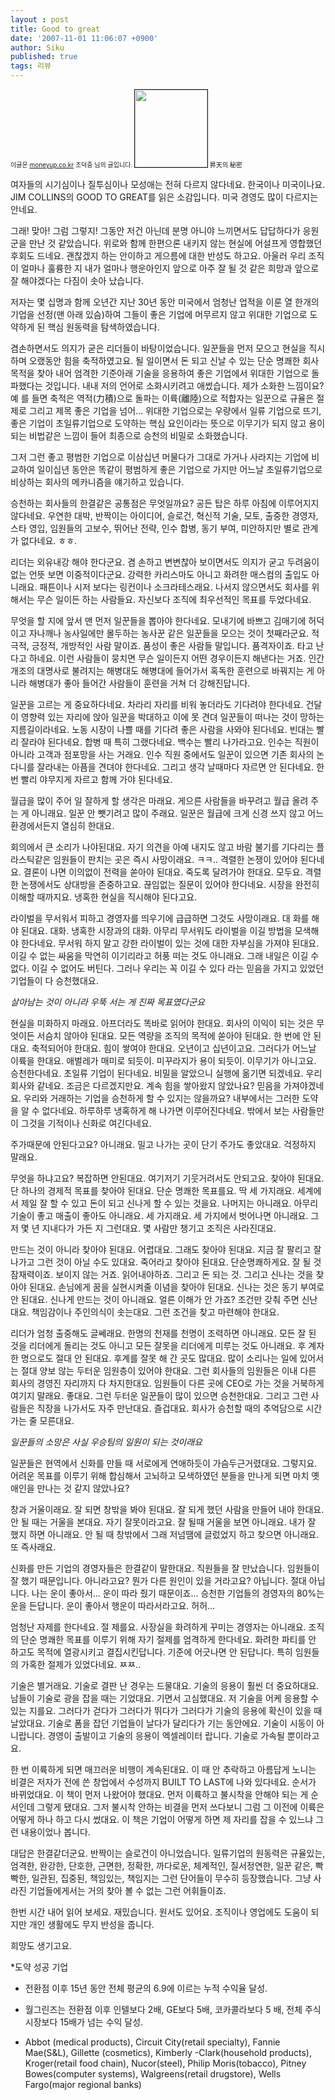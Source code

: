 ```yaml
---
layout : post
title: Good to great
date: '2007-11-01 11:06:07 +0900'
author: Siku
published: true
tags: 리뷰
---
```

<span style="font-size: x-small;">이글은 <a href="http://moneyup.co.kr/">moneyup.co.kr</a> 조덕중 님의 글입니다.
<a href="http://images.google.co.kr/imgres?imgurl=http://www.booksamillion.com/bam/covers/0/06/079/441/0060794410.jpg&amp;imgrefurl=http://www.booksamillion.com/ncom/books%3Fid%3D3920263048242%26pid%3D0060794410&amp;h=400&amp;w=375&amp;sz=19&amp;hl=ko&amp;start=1&amp;sig2=JCX2mBJHxVkuw8DV4u_-Zg&amp;um=1&amp;tbnid=JNbks4haX_QWyM:&amp;tbnh=124&amp;tbnw=116&amp;ei=yZIqR82kOJbCiwHqlsXxDw&amp;prev=/images%3Fq%3Dgood%2Bto%2Bgreat%26svnum%3D10%26um%3D1%26hl%3Dko%26newwindow%3D1%26sa%3DN" target="nw"><img style="border: 1px solid;" src="http://tbn0.google.com/images?q=tbn:JNbks4haX_QWyM:http://www.booksamillion.com/bam/covers/0/06/079/441/0060794410.jpg" alt="" width="116" height="124" /></a>
昇天의 秘密

여자들의 시기심이나 질투심이나 모성애는 전혀 다르지 않다네요. 한국이나 미국이나요. JIM COLLINS의 GOOD TO GREAT를 읽은 소감입니다. 미국 경영도 많이 다르지는 안네요.

그래! 맞아! 그럼 그렇지! 그동안 저건 아닌데 분명 아니야 느끼면서도 답답하다가 응원군을 만난 것 같았습니다.
위로와 함께 한편으론 내키지 않는 현실에 어설프게 영합했던 후회도 드네요.
괜찮겠지 하는 안이하고 게으름에 대한 반성도 하고요.
아울러 우리 조직이 얼마나 훌륭한 지 내가 얼마나 행운아인지 앞으로 아주 잘 될 것 같은 희망과 앞으로 잘 해야겠다는 다짐이 솟아 났습니다.

저자는 몇 십명과 함께 오년간 지난 30년 동안 미국에서 엄청난 업적을 이룬 열 한개의 기업을 선정(맨 아래 있슴)하여 그들이 좋은 기업에 머무르지 않고 위대한 기업으로 도약하게 된 핵심 원동력을 탐색하였습니다.

겸손하면서도 의지가 굳은 리더들이 바탕이었습니다.
일꾼들을 먼저 모으고 현실을 직시하며 오랬동안 힘을 축적하였고요.
될 일이면서 돈 되고 신날 수 있는 단순 명쾌한 회사 목적을 찾아 내어 엄격한 기준아래 기술을 응용하여 좋은 기업에서 위대한 기업으로 돌파했다는 것입니다.
내내 저의 언어로 소화시키려고 애썼습니다.
제가 소화한 느낌이요?
예 를 들면 축적은 역적(力積)으로 돌파는 이륙(離陸)으로 적합자는 일꾼으로 규율은 절제로 그리고 제목 좋은 기업을 넘어... 위대한 기업으로는 우량에서 일류 기업으로 뜨기, 좋은 기업이 초일류기업으로 도약하는 핵심 요인이라는 뜻으로 이무기가 되지 않고 용이 되는 비법같은 느낌이 들어 최종으로 승천의 비밀로 소화했습니다.

그저 그런 좋고 평범한 기업으로 이삼십년 머물다가 그대로 가거나 사라지는 기업에 비교하여 일이십년 동안은 똑같이 평범하게 좋은 기업으로 가지만 어느날 초일류기업으로 비상하는 회사의 메카니즘을 얘기하고 있습니다.

승천하는 회사들의 한결같은 공통점은 무엇일까요?
공든 탑은 하루 아침에 이루어지지 않다네요.
우연한 대박, 반짝이는 아이디어, 슬로건, 혁신적 기술, 모토, 출중한 경영자, 스타 영입, 임원들의 고보수, 뛰어난 전략, 인수 합병, 동기 부여, 미안하지만 별로 관계가 없다네요. ㅎㅎ.

리더는 외유내강 해야 한다군요.
겸 손하고 변변찮아 보이면서도 의지가 굳고 두려움이 없는 언뜻 보면 이중적이다군요. 강력한 카리스마도 아니고 화려한 매스컴의 출입도 아니래요. 패튼이나 시저 보다는 링컨이나 소크라테스래요. 나서지 않으면서도 회사를 위해서는 무슨 일이든 하는 사람들요. 자신보다 조직에 최우선적인 목표를 두었다네요.

무엇을 할 지에 앞서 맨 먼저 일꾼들을 뽑아야 한다네요.
모내기에 바쁘고 김매기에 허덕이고 자나깨나 농사일에만 몰두하는 농사꾼 같은 일꾼들을 모으는 것이 첫째라군요. 적극적, 긍정적, 개방적인 사람 말이죠. 품성이 좋은 사람들 말입니다. 품격자이죠. 타고 난다고 하네요. 이런 사람들이 뭉치면 무슨 일이든지 어떤 경우이든지 해낸다는 거죠. 인간 개조의 대명사로 불려지는 해병대도 해병대에 들어가서 혹독한 훈련으로 바꿔지는 게 아니라 해병대가 좋아 들어간 사람들이 훈련을 거쳐 더 강해진답니다.

일꾼을 고르는 게 중요하다네요.
차라리 자리를 비워 놓더라도 기다려야 한다네요. 건달이 영향력 있는 자리에 앉아 일꾼을 박대하고 이에 못 견뎌 일꾼들이 떠나는 것이 망하는 지름길이라네요. 노동 시장이 나쁠 때를 기다려 좋은 사람을 사와야 된다네요. 빈대는 빨리 잘라야 된다네요. 합병 때 특히 그랬다네요. 백수는 빨리 나가라고요. 인수는 직원이 아니라 고객과 점포망을 사는 거래요. 인수 직원 중에서도 일꾼이 있으면 기존 회사의 논다니를 잘라내는 아픔을 견뎌야 한다네요.
그리고 생각 날때마다 자르면 안 된다네요. 한번 빨리 야무지게 자르고 함께 가야 된다네요.

월급을 많이 주어 일 잘하게 할 생각은 마래요. 게으른 사람들을 바꾸려고 월급 올려 주는 게 아니래요. 일꾼 안 뺏기려고 많이 주래요. 일꾼은 월급에 크게 신경 쓰지 않고 어느 환경에서든지 열심히 한대요.

회의에서 큰 소리가 나야된대요. 자기 의견을 아예 내지도 않고 바람 불기를 기다리는 플라스틱같은 임원들이 판치는 곳은 즉시 사망이래요. ㅋㅋ..
격렬한 논쟁이 있어야 된다네요.
결론이 나면 이의없이 전력을 쏟아야 된대요. 죽도록 달려가야 한대요. 모두요.
격렬한 논쟁에서도 상대방을 존중하고요.
끊임없는 질문이 있어야 한다네요. 시장을 완전히 이해할 때까지요. 냉혹한 현실을 직시해야 된다고요.

라이벌을 무서워서 피하고 경영자를 띄우기에 급급하면 그것도 사망이래요.
대 화를 해야 된대요. 대화. 냉혹한 시장과의 대화. 아무리 무서워도 라이벌을 이길 방법을 모색해야 한다네요. 무서워 하지 말고 강한 라이벌이 있는 것에 대한 자부심을 가져야 된대요. 이길 수 없는 싸움을 막연히 이기리라고 허풍 떠는 것도 아니래요.
그래 내일은 이길 수 없다. 이길 수 없어도 버틴다. 그러나 우리는 꼭 이길 수 있다 라는 믿음을 가지고 있었던 기업들이 다 승천했대요.

*살아남는 것이 아니라 우뚝 서는 게 진짜 목표였다군요*

현실을 미화하지 마래요. 아프더라도 똑바로 읽어야 한대요.
회사의 이익이 되는 것은 무엇이든 서슴치 않아야 된대요. 모든 역량을 조직의 목적에 쏟아야 된대요.
한 번에 안 된대요. 축적되어야 한대요. 힘이 쌓여야 한대요. 오년이고 십년이고요. 그러다가 어느날 이륙을 한대요. 애벌레가 매미로 되듯이. 미꾸라지가 용이 되듯이. 이무기가 아니고요. 승천한다네요. 초일류 기업이 된다네요. 비밀을 알았으니 실행에 옮기면 되겠네요. 우리 회사와 같네요. 조금은 다르겠지만요. 계속 힘을 쌓아왔지 않았나요?
믿음을 가져야겠네요.
우리와 거래하는 기업을 승천하게 할 수 있지는 않을까요?
내부에서는 그러한 도약을 알 수 없다네요. 하루하루 냉혹하게 해 나가면 이루어진다네요. 밖에서 보는 사람들만이 그것을 기적이나 신화로 여긴다네요.

주가때문에 안된다고요? 아니래요. 밀고 나가는 곳이 단기 주가도 좋았대요. 걱정하지 말래요.

무엇을 하냐고요?
복잡하면 안된대요. 여기저기 기웃거려서도 안되고요. 찾아야 된대요. 단 하나의 경제적 목표를 찾아야 된대요. 단순 명쾌한 목표를요.
딱 세 가지래요.
세계에서 제일 잘 할 수 있고 돈이 되고 신나게 할 수 있는 것을요.
나머지는 아니래요. 아무리 기술이 좋고 매출이 좋아도 아니래요. 세 가지래요. 세 가지에서 벗어나면 아니래요. 그저 몇 년 지내다가 가든 지 그런대요. 몇 사람만 챙기고 조직은 사라진대요.

만드는 것이 아니라 찾아야 된대요. 어렵대요. 그래도 찾아야 된대요. 지금 잘 팔리고 잘 나가고 그런 것이 아닐 수도 있대요. 죽어라고 찾아야 된대요. 단순명쾌하게요. 잘 될 것 잠재력이죠. 보이지 않는 거죠. 읽어내야하죠.
그리고 돈 되는 것.
그리고 신나는 것을 찾아야 된대요. 손님에게 꿈을 실현시켜줄 이념을 찾아야 된대요.
신나는 것은 동기 부여로 안 된대요. 신나게 만드는 것이 아니래요. 얼른 이해가 안 가죠? 조건만 갖춰 주면 신난대요. 책임감이나 주인의식이 솟는대요. 그런 조건을 찾고 마련해야 한대요.

리더가 엄청 출중해도 글쎄래요.
한명의 천재를 천명이 조력하면 아니래요. 모든 잘 된 것을 리더에게 돌리는 것도 아니고 모든 잘못을 리더에게 미루는 것도 아니래요.
후 계자 한 명으로도 절대 안 된대요. 후계를 잘못 해 간 곳도 많대요. 많이 소리나는 일에 있어서는 절대 양보 않는 두터운 임원층이 있어야 한대요. 그런 회사들의 임원들은 이내 다른 회사의 경영진 자리까지 다 차지한대요. 임원들이 다른 곳에 CEO로 가는 것을 거북하게 여기지 말래요. 좋대요. 그런 두터운 일꾼들이 많이 있으면 승천한대요. 그리고 그런 사람들은 직장을 나가서도 자주 만난대요. 즐겁대요. 회사가 승천할 때의 추억담으로 시간 가는 줄 모른대요.

*일꾼들의 소망은 사실 우승팀의 일원이 되는 것이래요*

일꾼들은 현역에서 신화를 만들 때 서로에게 연애하듯이 가슴두근거렸대요. 그렇지요. 어려운 목표를 이루기 위해 합심해서 고뇌하고 모색하였던 분들을 만나게 되면 마치 옛 애인을 만나는 것 같지 않았나요?

창과 거울이래요.
잘 되면 창밖을 봐야 된대요. 잘 되게 했던 사람을 만들어 내야 한대요. 안 될 때는 거울을 본대요. 자기 잘못이라고요. 잘 될때 거울을 보면 아니래요. 내가 잘 했지 하면 아니래요. 안 될 때 창밖에서 그래 저넘땜에 글렀었지 하고 찾으면 아니래요. 또 즉사래요.

신화를 만든 기업의 경영자들은 한결같이 말한대요.
직원들을 잘 만났습니다. 임원들이 잘 했기 때문입니다. 아니라고요? 뭔가 다른 원인이 있을 거라고요? 아닙니다. 절대 아닙니다. 나는 운이 좋아서... 운이 따라 줬기 때문이죠... 승천한 기업들의 경영자의 80%는 운을 든답니다. 운이 좋아서 행운이 따라서라고요. 허허...

엄청난 자제를 한다네요.
절 제를요. 사장실을 화려하게 꾸미는 경영자는 아니래요. 조직의 단순 명쾌한 목표를 이루기 위해 자기 절제를 엄격하게 한다네요. 화려한 파티를 안 하고도 목적에 열광시키고 결집시킨답니다. 기준에 어긋나면 안 된답니다. 특히 임원들의 가혹한 절제가 있었다네요. ㅉㅉ..

기술은 별거래요.
기술로 결판 난 경우는 드물대요. 기술의 응용이 훨씬 더 중요하대요. 남들이 기술로 광을 잡을 때는 기었대요. 기면서 고심했대요. 저 기술을 어케 응용할 수 있는 지를요. 그러다가 걷다가 그러다가 뛰다가 그러다가 기술의 응용에 확신이 있을 때 날았대요.
기술로 폼을 잡던 기업들이 날다가 달리다가 기는 동안에요.
기술이 시동이 아니랍니다. 경영이 출발이고 기술의 응용이 엑셀레이터 랍니다.
기술로 가속될 뿐이라고요.

한 번 이륙하게 되면 매끄러운 비행이 계속된대요. 이 때 안 추락하고 아름답게 노니는 비결은 저자가 전에 쓴 창업에서 수성까지 BUILT TO LAST에 나와 있다네요. 순서가 바뀌었대요. 이 책이 먼저 나왔어야 했대요. 먼저 이륙하고 불시착을 안해야 되는 게 순서인데 그렇게 됐대요. 그저 불시착 안하는 비결을 먼저 쓰다보니 그럼 그 이전에 이륙은 어떻게 하나 하고 다시 썼대요.
이 책은 기업이 어떻게 하면 제 자리를 잡을 수 있느냐 그런 내용이었나 봅니다.

대답은 한결같더군요.
반짝이는 슬로건이 아니었습니다.
일류기업의 원동력은 규율있는, 엄격한, 완강한, 단호한, 근면한, 정확한, 까다로운, 체계적인, 질서정연한, 일꾼 같은, 빡빡한, 일관된, 집중된, 책임있는, 책임지는 그런 단어들이 무수히 등장했습니다.
그냥 사라진 기업들에게서는 거의 찾아 볼 수 없는 그런 어휘들이죠.

한번 시간 내어 읽어 보세요. 재밌습니다. 원서도 있어요. 조직이나 영업에도 도움이 되지만 개인 생활에도 무지 반성을 줍니다.

희망도 생기고요.

*도약 성공 기업

- 전환점 이후 15년 동안 전체 평균의 6.9에 이르는 누적 수익율 달성.
- 월그린즈는 전환점 이후 인텔보다 2배, GE보다 5배, 코카콜라보다 5
배, 전체 주식 시장보다 15배가 넘는 수익 달성.

- Abbot (medical products), Circuit City(retail specialty), Fannie Mae(S&amp;L), Gillette (cosmetics), Kimberly -Clark(household products), Kroger(retail food chain), Nucor(steel), Philip Moris(tobacco), Pitney Bowes(computer systems), Walgreens(retail drugstore), Wells Fargo(major regional banks)
</span>

